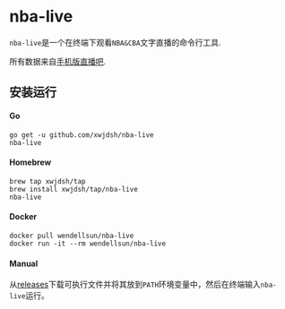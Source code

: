 # nba-live
`nba-live`是一个在终端下观看`NBA&CBA`文字直播的命令行工具.

所有数据来自[手机版直播吧](https://m.zhibo8.cc/).

## 安装运行
#### Go
```shell
go get -u github.com/xwjdsh/nba-live
nba-live
```
#### Homebrew
```shell
brew tap xwjdsh/tap
brew install xwjdsh/tap/nba-live
nba-live
```
#### Docker
```shell
docker pull wendellsun/nba-live
docker run -it --rm wendellsun/nba-live
```
#### Manual
从[releases](https://github.com/xwjdsh/nba-live/releases)下载可执行文件并将其放到`PATH`环境变量中，然后在终端输入`nba-live`运行。
